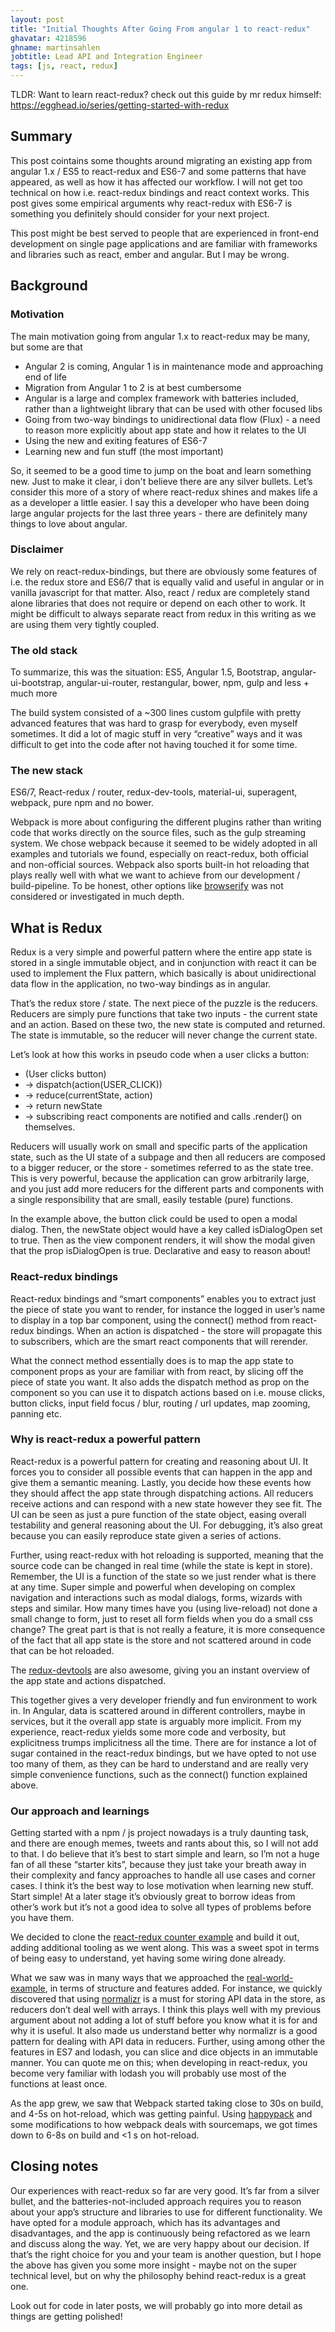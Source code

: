 ```yaml
---
layout: post
title: "Initial Thoughts After Going From angular 1 to react-redux"
ghavatar: 4218596
ghname: martinsahlen
jobtitle: Lead API and Integration Engineer
tags: [js, react, redux]
---
```


<div class="message">
TLDR: Want to learn react-redux? check out this guide by mr redux himself:
<a href="https://egghead.io/series/getting-started-with-redux" target="blank">
  https://egghead.io/series/getting-started-with-redux
</a>
</div>

## Summary
This post cointains some thoughts around migrating an existing app from angular 1.x / ES5 to react-redux and ES6-7 and some patterns that have appeared, as well as how it has affected our workflow. I will not get too technical on how i.e. react-redux bindings and react context works. This post gives some empirical arguments why react-redux with ES6-7 is something you definitely should consider for your next project.

This post might be best served to people that are experienced in front-end development on single page applications and are familiar with frameworks and libraries such as react, ember and angular. But I may be wrong.

## Background

### Motivation
The main motivation going from angular 1.x to react-redux may be many, but some are that

* Angular 2 is coming,  Angular 1 is in maintenance mode and approaching end of life
* Migration from Angular 1 to 2 is at best cumbersome
* Angular is a large and complex framework with batteries included, rather than a lightweight library that can be used with other focused libs
* Going from two-way bindings to unidirectional data flow (Flux) - a need to reason more explicitly about app state and how it relates to the UI
* Using the new and exiting features of ES6-7
* Learning new and fun stuff (the most important)

So, it seemed to be a good time to jump on the boat and learn something new. Just to make it clear, i don't believe there are any silver bullets. Let’s consider this more of a story of where react-redux shines and makes life a as a developer a little easier. I say this a developer who have been doing large angular projects for the last three years - there are definitely many things to love about angular.

### Disclaimer
We rely on react-redux-bindings, but there are obviously some features of i.e. the redux store and ES6/7 that is equally valid and useful in angular or in vanilla javascript for that matter. Also, react / redux are completely stand alone libraries that does not require or depend on each other to work. It might be difficult to always separate react from redux in this writing as we are using them very tightly coupled.

### The old stack
To summarize, this was the situation:
ES5, Angular 1.5, Bootstrap, angular-ui-bootstrap, angular-ui-router, restangular, bower, npm, gulp and less + much more

The build system consisted of a ~300 lines custom gulpfile with pretty advanced features that was hard to grasp for everybody, even myself sometimes. It did a lot of magic stuff in very “creative” ways and it was difficult to get into the code after not having touched it for some time.

### The new stack
ES6/7, React-redux / router, redux-dev-tools, material-ui, superagent, webpack, pure npm and no bower.

Webpack is more about configuring the different plugins rather than writing code that works directly on the source files, such as the gulp streaming system. We chose webpack because it seemed to be widely adopted in all examples and tutorials we found, especially on react-redux, both official and non-official sources. Webpack also sports built-in hot reloading that plays really well with what we want to achieve from our development / build-pipeline. To be honest, other options like [browserify](http://browserify.org/) was not considered or investigated in much depth.

## What is Redux
Redux is a very simple and powerful pattern where the entire app state is stored in a single immutable object, and in conjunction with react it can be used to implement the Flux pattern, which basically is about unidirectional data flow in the application, no two-way bindings as in angular.

That’s the redux store / state. The next piece of the puzzle is the reducers. Reducers are simply pure functions that take two inputs - the current state and an action. Based on these two, the new state is computed and returned. The state is immutable, so the reducer will never change the current state.

Let’s look at how this works in pseudo code when a user clicks a button:

* (User clicks button)
* → dispatch(action(USER_CLICK))
* → reduce(currentState, action)
* → return newState
* → subscribing react components are notified and calls .render() on themselves.

Reducers will usually work on small and specific parts of the application state, such as the UI state of a subpage and then all reducers are composed to a bigger reducer, or the store - sometimes referred to as the state tree. This is very powerful, because the application can grow arbitrarily large, and you just add more reducers for the different parts and components with a single responsibility that are small, easily testable (pure) functions.

In the example above, the button click could be used to open a modal dialog. Then, the newState object would have a key called isDialogOpen set to true. Then as the view component renders, it will show the modal given that the prop isDialogOpen is true. Declarative and easy to reason about!

### React-redux bindings
React-redux bindings and “smart components” enables you to extract just the piece of state you want to render, for instance the logged in user’s name to display in a top bar component, using the connect() method from react-redux bindings. When an action is dispatched - the store will propagate this to subscribers, which are the smart react components that will rerender.

What the connect method essentially does is to map the app state to component props as your are familiar with from react, by slicing off the piece of state you want. It also adds the dispatch method as prop on the component so you can use it to dispatch actions based on i.e. mouse clicks, button clicks, input field focus / blur, routing / url updates, map zooming, panning etc.

### Why is react-redux a powerful pattern
React-redux  is a powerful pattern for creating and reasoning about UI. It forces you to consider all possible events that can happen in the app and give them a semantic meaning. Lastly, you decide how these events how they should affect the app state through dispatching actions.  All reducers receive actions and can respond with a new state however they see fit. The UI can be seen as just a pure function of the state object, easing overall testability and general reasoning about the UI. For debugging, it’s also great because you can easily reproduce state given a series of actions.

Further, using react-redux with hot reloading is supported, meaning that the source code can be changed in real time (while the state is kept in store). Remember, the UI is a function of the state so we just render what is there at any time. Super simple and powerful when developing on complex navigation and interactions such as modal dialogs, forms, wizards with steps and similar. How many times have you (using live-reload) not done a small change to form, just to reset all form fields when you do a small css change? The great part is that is not really a feature, it is more consequence of the fact that all app state is the store and not scattered around in code that can be hot reloaded.

The [redux-devtools](https://github.com/gaearon/redux-devtools) are also awesome, giving you an instant overview of the app state and actions dispatched.

This together gives a very developer friendly and fun environment to work in. In Angular, data is scattered around in different controllers, maybe in services, but it the overall app state is arguably more implicit. From my experience, react-redux yields some more code and verbosity, but explicitness trumps implicitness all the time. There are for instance a lot of sugar contained in the react-redux bindings, but we have opted to not use too many of them, as they can be hard to understand and are really very simple convenience functions, such as the connect() function explained above.

### Our approach and learnings
Getting started with a npm / js project nowadays is a truly daunting task, and there are enough memes, tweets and rants about this, so I will not add to that. I do believe that it’s best to start simple and learn, so I’m not a huge fan of all these “starter kits”, because they just take your breath away in their complexity and fancy approaches to handle all use cases and corner cases. I think it’s the best way to lose motivation when learning new stuff. Start simple! At a later stage it’s obviously great to borrow ideas from other’s work but it’s not a good idea to solve all types of problems before you have them.

We decided to clone the [react-redux counter example](https://github.com/reactjs/redux/tree/master/examples/counter) and build it out, adding additional tooling as we went along. This was a sweet spot in terms of being easy to understand, yet having some wiring done already.

What we saw was in many ways that we approached the [real-world-example](https://github.com/reactjs/redux/tree/master/examples/real-world), in terms of structure and features added. For instance, we quickly discovered that using [normalizr](https://github.com/gaearon/normalizr) is a must for storing API data in the store, as reducers don’t deal well with arrays. I think this plays well with my previous argument about not adding a lot of stuff before you know what it is for and why it is useful. It also made us understand better why normalizr is a good pattern for dealing with API data in reducers. Further, using among other the features in ES7 and lodash, you can slice and dice objects in an immutable manner. You can quote me on this; when developing in react-redux, you become very familiar with lodash you will probably use most of the functions at least once.

As the app grew, we saw that Webpack started taking close to 30s on build, and 4-5s on hot-reload, which was getting painful. Using [happypack](https://github.com/amireh/happypack) and some modifications to how webpack deals with sourcemaps, we got times down to 6-8s on build and <1 s on hot-reload.

## Closing notes
Our experiences with react-redux so far are very good. It’s far from a silver bullet, and the batteries-not-included approach requires you to reason about your app’s structure and libraries to use for different functionality. We have opted for a module approach, which has its advantages and disadvantages, and the app is continuously being refactored as we learn and discuss along the way. Yet, we are very happy about our decision. If that’s the right choice for you and your team is another question, but I hope the above has given you some more insight - maybe not on the super technical level, but on why the philosophy behind react-redux is a great one.

Look out for code in later posts, we will probably go into more detail as things are getting  polished!
